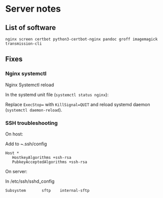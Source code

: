 # Server notes

## List of software

`nginx screen certbot python3-certbot-nginx pandoc groff imagemagick transmission-cli`

## Fixes

### Nginx systemctl

Nginx Systemctl reload

In the systemd unit file (`systemctl status nginx`):

Replace `ExecStop=` with `KillSignal=QUIT` and reload systemd daemon (`systemctl daemon-reload`).

### SSH troubleshooting

On host:

Add to ~.ssh/config

```
Host *
   HostkeyAlgorithms +ssh-rsa
   PubkeyAcceptedAlgorithms +ssh-rsa
```

On server:

In /etc/ssh/sshd_config

```
Subsystem       sftp    internal-sftp
```

